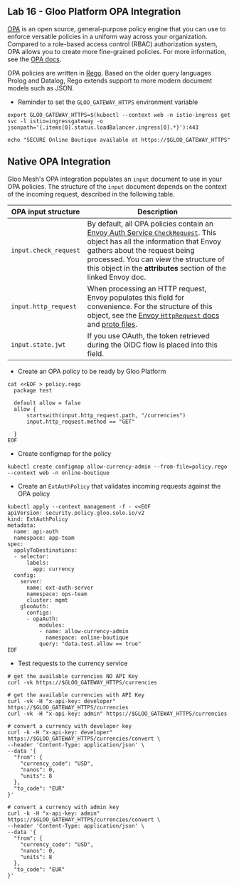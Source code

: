 ## Lab 16 - Gloo Platform OPA Integration <a name="lab-16---gloo-platform-opa-integration-"></a>

[OPA](https://www.openpolicyagent.org/) is an open source, general-purpose policy engine that you can use to enforce versatile policies in a uniform way across your organization. Compared to a role-based access control (RBAC) authorization system, OPA allows you to create more fine-grained policies. For more information, see the [OPA docs](https://www.openpolicyagent.org/docs/latest/comparison-to-other-systems/).

OPA policies are written in [Rego](https://www.openpolicyagent.org/docs/latest/policy-language/). Based on the older query languages Prolog and Datalog, Rego extends support to more modern document models such as JSON.
* Reminder to set the `GLOO_GATEWAY_HTTPS` environment variable
```shell
export GLOO_GATEWAY_HTTPS=$(kubectl --context web -n istio-ingress get svc -l istio=ingressgateway -o jsonpath='{.items[0].status.loadBalancer.ingress[0].*}'):443

echo "SECURE Online Boutique available at https://$GLOO_GATEWAY_HTTPS"
```

## Native OPA Integration

Gloo Mesh's OPA integration populates an `input` document to use in your OPA policies. The structure of the `input` document depends on the context of the incoming request, described in the following table.

| OPA input structure | Description |
| --- | --- |
| `input.check_request` | By default, all OPA policies contain an [Envoy Auth Service `CheckRequest`](https://www.envoyproxy.io/docs/envoy/latest/api-v3/service/auth/v3/external_auth.proto#service-auth-v3-checkrequest). This object has all the information that Envoy gathers about the request being processed. You can view the structure of this object in the **attributes** section of the linked Envoy doc. | 
| `input.http_request` | When processing an HTTP request, Envoy populates this field for convenience. For the structure of this object, see the [Envoy `HttpRequest` docs](https://www.envoyproxy.io/docs/envoy/latest/api-v3/service/auth/v3/attribute_context.proto#service-auth-v3-attributecontext-httprequest) and [proto files](https://github.com/envoyproxy/envoy/blob/main/api/envoy/service/auth/v3/attribute_context.proto#L95). | 
| `input.state.jwt` | If you use OAuth, the token retrieved during the OIDC flow is placed into this field. |

* Create an OPA policy to be ready by Gloo Platform
```shell
cat <<EOF > policy.rego
  package test
   
  default allow = false
  allow {
      startswith(input.http_request.path, "/currencies")
      input.http_request.method == "GET"
      
  }
EOF
```

* Create configmap for the policy
```shell
kubectl create configmap allow-currency-admin --from-file=policy.rego --context web -n online-boutique
```

* Create an `ExtAuthPolicy` that validates incoming requests against the OPA policy
```shell
kubectl apply --context management -f - <<EOF
apiVersion: security.policy.gloo.solo.io/v2
kind: ExtAuthPolicy
metadata:
  name: api-auth
  namespace: app-team
spec:
  applyToDestinations:
  - selector:
      labels:
        app: currency
  config:
    server:
      name: ext-auth-server
      namespace: ops-team
      cluster: mgmt
    glooAuth:
      configs:
      - opaAuth:
          modules:
          - name: allow-currency-admin
            namespace: online-boutique
          query: "data.test.allow == true"
EOF
```

* Test requests to the currency service
```shell
# get the available currencies NO API Key
curl -vk https://$GLOO_GATEWAY_HTTPS/currencies

# get the available currencies with API Key
curl -vk -H "x-api-key: developer" https://$GLOO_GATEWAY_HTTPS/currencies
curl -vk -H "x-api-key: admin" https://$GLOO_GATEWAY_HTTPS/currencies

# convert a currency with developer key
curl -k -H "x-api-key: developer" https://$GLOO_GATEWAY_HTTPS/currencies/convert \
--header 'Content-Type: application/json' \
--data '{
  "from": {
    "currency_code": "USD",
    "nanos": 0,
    "units": 8
  },
  "to_code": "EUR"
}'

# convert a currency with admin key
curl -k -H "x-api-key: admin" https://$GLOO_GATEWAY_HTTPS/currencies/convert \
--header 'Content-Type: application/json' \
--data '{
  "from": {
    "currency_code": "USD",
    "nanos": 0,
    "units": 8
  },
  "to_code": "EUR"
}'
```


